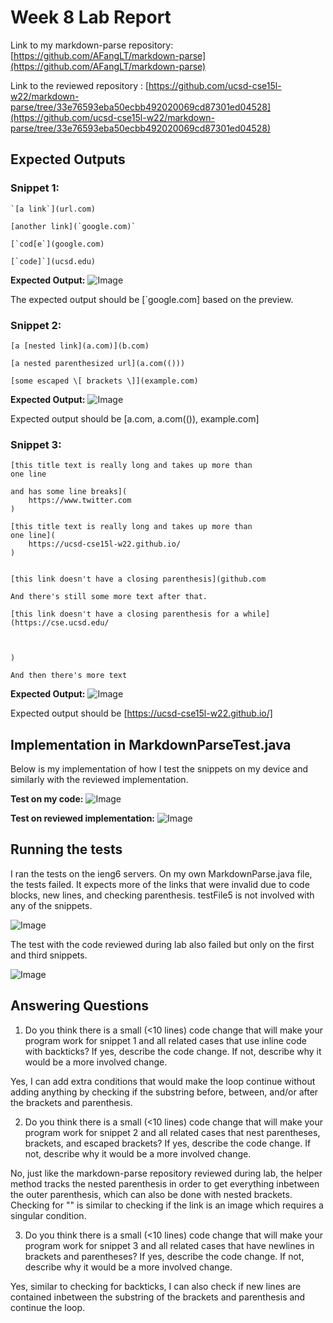 # Week 8 Lab Report

Link to my markdown-parse repository: [https://github.com/AFangLT/markdown-parse](https://github.com/AFangLT/markdown-parse)

Link to the reviewed repository : [https://github.com/ucsd-cse15l-w22/markdown-parse/tree/33e76593eba50ecbb492020069cd87301ed04528](https://github.com/ucsd-cse15l-w22/markdown-parse/tree/33e76593eba50ecbb492020069cd87301ed04528)

## Expected Outputs

### Snippet 1:

```
`[a link`](url.com)

[another link](`google.com)`

[`cod[e`](google.com)

[`code]`](ucsd.edu)
```

**Expected Output:** ![Image](Images/ExpectedSnippet1.jpg)

The expected output should be [`google.com] based on the preview.

### Snippet 2:

```
[a [nested link](a.com)](b.com)

[a nested parenthesized url](a.com(()))

[some escaped \[ brackets \]](example.com)
```

**Expected Output:** ![Image](Images/ExpectedSnippet2.jpg)

Expected output should be [a.com, a.com(()), example.com]

### Snippet 3:

```
[this title text is really long and takes up more than 
one line

and has some line breaks](
    https://www.twitter.com
)

[this title text is really long and takes up more than 
one line](
    https://ucsd-cse15l-w22.github.io/
)


[this link doesn't have a closing parenthesis](github.com

And there's still some more text after that.

[this link doesn't have a closing parenthesis for a while](https://cse.ucsd.edu/



)

And then there's more text
```

**Expected Output:** ![Image](Images/ExpectedSnippet3.jpg)

Expected output should be [https://ucsd-cse15l-w22.github.io/]

## Implementation in MarkdownParseTest.java

Below is my implementation of how I test the snippets on my device and similarly with the reviewed implementation.

**Test on my code:**
![Image](Images/snippetTests.jpg)

**Test on reviewed implementation:**
![Image](Images/testReviewedImp.jpg)

## Running the tests

I ran the tests on the ieng6 servers. On my own MarkdownParse.java file, the tests failed. It expects more of the links that were invalid due to code blocks, new lines, and checking parenthesis. testFile5 is not involved with any of the snippets.

![Image](Images/snippetTestFail.jpg)

The test with the code reviewed during lab also failed but only on the first and third snippets.

![Image](Images/snippetTestOther.jpg)

## Answering Questions

1. Do you think there is a small (<10 lines) code change that will make your program work for snippet 1 and all related cases that use inline code with backticks? If yes, describe the code change. If not, describe why it would be a more involved change.

Yes, I can add extra conditions that would make the loop continue without adding anything by checking if the substring before, between, and/or after the brackets and parenthesis.

2. Do you think there is a small (<10 lines) code change that will make your program work for snippet 2 and all related cases that nest parentheses, brackets, and escaped brackets? If yes, describe the code change. If not, describe why it would be a more involved change.

No, just like the markdown-parse repository reviewed during lab, the helper method tracks the nested parenthesis in order to get everything inbetween the outer parenthesis, which can also be done with nested brackets. Checking for "\" is similar to checking if the link is an image which requires a singular condition.

3. Do you think there is a small (<10 lines) code change that will make your program work for snippet 3 and all related cases that have newlines in brackets and parentheses? If yes, describe the code change. If not, describe why it would be a more involved change.

Yes, similar to checking for backticks, I can also check if new lines are contained inbetween the substring of the brackets and parenthesis and continue the loop.